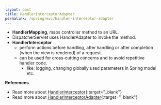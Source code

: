 ```yaml
---
layout: post
title: HandlerInterceptorAdapter
permalink: /spring/mvc/handler-interceptor-adapter
---
```


- **HandlerMapping**, maps controller method to an URL.
- DispatcherServlet uses HandlerAdapter to invoke the method.
- **HandlerInterceptor**
  - perform actions before handling, after handling or after completion (when the view is rendered) of a request.
  - can be used for cross-cutting concerns and to avoid repetitive handler code.
    - like: logging, changing globally used parameters in Spring model etc.

**References**
- Read more about [HandlerInterceptor](https://www.baeldung.com/spring-mvc-handlerinterceptor){:target="_blank"}
- Read more about [HandlerInterceptorAdapter](https://www.journaldev.com/2676/spring-mvc-interceptor-example-handlerinterceptor-handlerinterceptoradapter){:target="_blank"}
